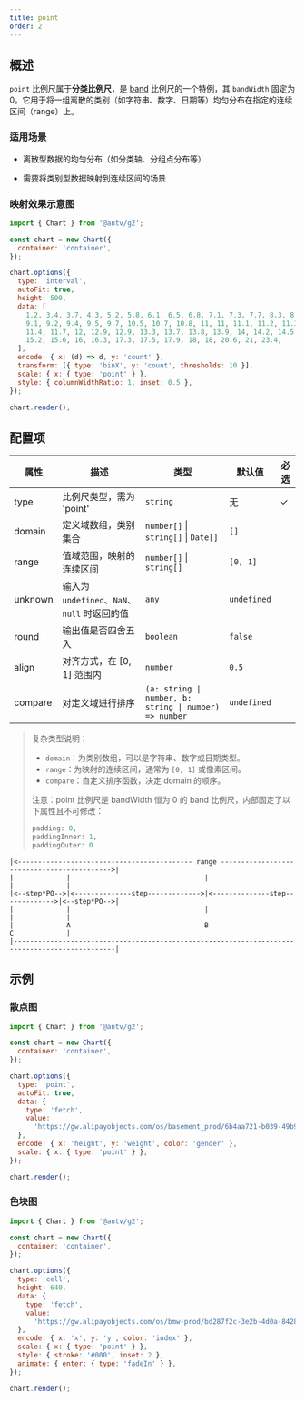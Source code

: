 ```yaml
---
title: point
order: 2
---
```


## 概述

`point` 比例尺属于**分类比例尺**，是 [band](/manual/core/scale/band) 比例尺的一个特例，其 `bandWidth` 固定为 0。它用于将一组离散的类别（如字符串、数字、日期等）均匀分布在指定的连续区间（range）上。

### 适用场景

- 离散型数据的均匀分布（如分类轴、分组点分布等）

- 需要将类别型数据映射到连续区间的场景

### 映射效果示意图

```js | ob { autoMount: true }
import { Chart } from '@antv/g2';

const chart = new Chart({
  container: 'container',
});

chart.options({
  type: 'interval',
  autoFit: true,
  height: 500,
  data: [
    1.2, 3.4, 3.7, 4.3, 5.2, 5.8, 6.1, 6.5, 6.8, 7.1, 7.3, 7.7, 8.3, 8.6, 8.8,
    9.1, 9.2, 9.4, 9.5, 9.7, 10.5, 10.7, 10.8, 11, 11, 11.1, 11.2, 11.3, 11.4,
    11.4, 11.7, 12, 12.9, 12.9, 13.3, 13.7, 13.8, 13.9, 14, 14.2, 14.5, 15,
    15.2, 15.6, 16, 16.3, 17.3, 17.5, 17.9, 18, 18, 20.6, 21, 23.4,
  ],
  encode: { x: (d) => d, y: 'count' },
  transform: [{ type: 'binX', y: 'count', thresholds: 10 }],
  scale: { x: { type: 'point' } },
  style: { columnWidthRatio: 1, inset: 0.5 },
});

chart.render();
```

## 配置项

| 属性    | 描述                                         | 类型                                                   | 默认值      | 必选 |
| ------- | -------------------------------------------- | ------------------------------------------------------ | ----------- | ---- |
| type    | 比例尺类型，需为 'point'                     | `string`                                               | 无          | ✓    |
| domain  | 定义域数组，类别集合                         | `number[]` \| `string[]` \| `Date[]`                   | `[]`        |      |
| range   | 值域范围，映射的连续区间                     | `number[]` \| `string[]`                               | `[0, 1]`    |      |
| unknown | 输入为 `undefined`、`NaN`、`null` 时返回的值 | `any`                                                  | `undefined` |      |
| round   | 输出值是否四舍五入                           | `boolean`                                              | `false`     |      |
| align   | 对齐方式，在 [0, 1] 范围内                   | `number`                                               | `0.5`       |      |
| compare | 对定义域进行排序                             | `(a: string \| number, b: string \| number) => number` | `undefined` |      |

> 复杂类型说明：
>
> - `domain`：为类别数组，可以是字符串、数字或日期类型。
> - `range`：为映射的连续区间，通常为 `[0, 1]` 或像素区间。
> - `compare`：自定义排序函数，决定 domain 的顺序。
>
> 注意：point 比例尺是 bandWidth 恒为 0 的 band 比例尺，内部固定了以下属性且不可修改：
>
> ```js
> padding: 0,
> paddingInner: 1,
> paddingOuter: 0
> ```

```plan
|<------------------------------------------- range ------------------------------------------->|
|             |                                 |                                 |             |
|<--step*PO-->|<--------------step------------->|<--------------step------------->|<--step*PO-->|
|             |                                 |                                 |             |
|             A                                 B                                 C             |
|-----------------------------------------------------------------------------------------------|

```

## 示例

### 散点图

```js | ob { autoMount: true }
import { Chart } from '@antv/g2';

const chart = new Chart({
  container: 'container',
});

chart.options({
  type: 'point',
  autoFit: true,
  data: {
    type: 'fetch',
    value:
      'https://gw.alipayobjects.com/os/basement_prod/6b4aa721-b039-49b9-99d8-540b3f87d339.json',
  },
  encode: { x: 'height', y: 'weight', color: 'gender' },
  scale: { x: { type: 'point' } },
});

chart.render();
```

### 色块图

```js | ob { autoMount: true }
import { Chart } from '@antv/g2';

const chart = new Chart({
  container: 'container',
});

chart.options({
  type: 'cell',
  height: 640,
  data: {
    type: 'fetch',
    value:
      'https://gw.alipayobjects.com/os/bmw-prod/bd287f2c-3e2b-4d0a-8428-6a85211dce33.json',
  },
  encode: { x: 'x', y: 'y', color: 'index' },
  scale: { x: { type: 'point' } },
  style: { stroke: '#000', inset: 2 },
  animate: { enter: { type: 'fadeIn' } },
});

chart.render();
```
